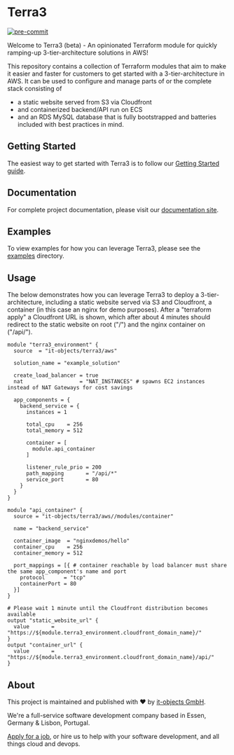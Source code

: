 # Terra3

[![pre-commit](https://github.com/it-objects/terraform-aws-terra3/actions/workflows/pre-commit.yaml/badge.svg)](https://github.com/it-objects/terraform-aws-terra3/actions/workflows/pre-commit.yaml)

Welcome to Terra3 (beta) - An opinionated Terraform module for quickly ramping-up 3-tier-architecture solutions in AWS!

This repository contains a collection of Terraform modules that aim to make it easier and faster for customers to get started with a 3-tier-architecture in AWS. It can be used to configure and manage parts of or the complete stack consisting of
* a static website served from S3 via Cloudfront
* and containerized backend/API run on ECS
* and an RDS MySQL database
that is fully bootstrapped and batteries included with best practices in mind.

## Getting Started

The easiest way to get started with Terra3 is to follow our [Getting Started guide](https://terra3.io/getting-started.html).

## Documentation

For complete project documentation, please visit our [documentation site](https://terra3.io/).

## Examples

To view examples for how you can leverage Terra3, please see the [examples](https://github.com/it-objects/terraform-aws-terra3/tree/main/examples) directory.

## Usage

The below demonstrates how you can leverage Terra3 to deploy a 3-tier-architecture, including a static website served via S3 and Cloudfront, a container (in this case an nginx for demo purposes). After a "terraform apply" a Cloudfront URL is shown, which after about 4 minutes should redirect to the static website on root ("/") and the nginx container on ("/api/").

```hcl
module "terra3_environment" {
  source  = "it-objects/terra3/aws"

  solution_name = "example_solution"

  create_load_balancer = true
  nat                  = "NAT_INSTANCES" # spawns EC2 instances instead of NAT Gateways for cost savings

  app_components = {
    backend_service = {
      instances = 1

      total_cpu    = 256
      total_memory = 512

      container = [
        module.api_container
      ]

      listener_rule_prio = 200
      path_mapping       = "/api/*"
      service_port       = 80
    }
  }
}

module "api_container" {
  source = "it-objects/terra3/aws//modules/container"

  name = "backend_service"

  container_image  = "nginxdemos/hello"
  container_cpu    = 256
  container_memory = 512

  port_mappings = [{ # container reachable by load balancer must share the same app_component's name and port
    protocol      = "tcp"
    containerPort = 80
  }]
}

# Please wait 1 minute until the Cloudfront distribution becomes available
output "static_website_url" {
  value       = "https://${module.terra3_environment.cloudfront_domain_name}/"
}
output "container_url" {
  value       = "https://${module.terra3_environment.cloudfront_domain_name}/api/"
}
```

## About

This project is maintained and published with :heart: by [it-objects GmbH](https://it-objects.de/cloud/).

We're a full-service software development company based in Essen, Germany & Lisbon, Portugal.

[Apply for a job](https://www.it-objects.de/jobs/), or hire us to help with your software development, and all things cloud and devops.
